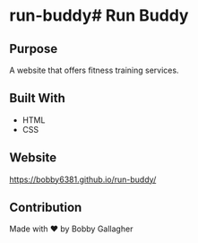 # run-buddy# Run Buddy

## Purpose
A website that offers fitness training services.

## Built With
* HTML
* CSS

## Website
https://bobby6381.github.io/run-buddy/

## Contribution
Made with ❤️ by Bobby Gallagher
